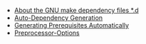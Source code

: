 * [About the GNU make dependency files *.d](https://stackoverflow.com/questions/39002087/about-the-gnu-make-dependency-files-d)
* [Auto-Dependency Generation](http://make.mad-scientist.net/papers/advanced-auto-dependency-generation/)
* [Generating Prerequisites Automatically](https://www.gnu.org/software/make/manual/html_node/Automatic-Prerequisites.html)
* [Preprocessor-Options](https://gcc.gnu.org/onlinedocs/gcc/Preprocessor-Options.html)